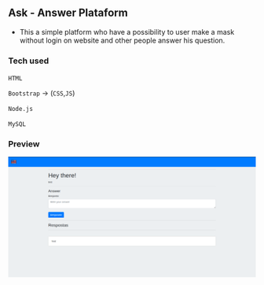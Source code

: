 ## Ask - Answer Plataform
 * This a simple platform who have a possibility to user make a mask without login on website and other people answer his question.

### Tech used

`HTML`

`Bootstrap` -> (`CSS`,`JS`)

`Node.js`

`MySQL`

### Preview

![Ask Anwser Platform](https://github.com/WellLopes/node-projects/blob/master/ask-and-answer/public/img/ask-answer.png)